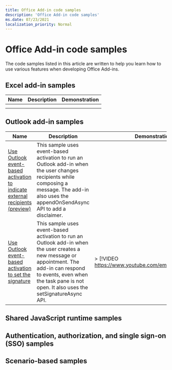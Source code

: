 ```yaml
---
title: Office Add-in code samples
description: 'Office Add-in code samples'
ms.date: 07/23/2021
localization_priority: Normal
---
```


# Office Add-in code samples

The code samples listed in this article are written to help you learn how to use various features when developing Office Add-ins.

## Excel add-in samples

|Name  |Description  |Demonstration  |
|---------|---------|---------|
|  | | |
| | | |

## Outlook add-in samples

|Name  |Description  |Demonstration  |
|---------|---------|---------|
| [Use Outlook event-based activation to indicate external recipients (preview)](/samples/officedev/pnp-officeaddins/use-outlook-event-based-activation-to-tag-external-recipients-preview/?branch=master)    |  This sample uses event-based activation to run an Outlook add-in when the user changes recipients while composing a message. The add-in also uses the appendOnSendAsync API to add a disclaimer.       |         |
|[Use Outlook event-based activation to set the signature](/samples/officedev/pnp-officeaddins/use-outlook-event-based-activation-to-set-the-signature-preview/?branch=master)     | This sample uses event-based activation to run an Outlook add-in when the user creates a new message or appointment. The add-in can respond to events, even when the task pane is not open. It also uses the setSignatureAsync API.        | > [!VIDEO https://www.youtube.com/embed/nj9i2bwt7Wg]        |

## Shared JavaScript runtime samples

## Authentication, authorization, and single sign-on (SSO) samples

## Scenario-based samples

